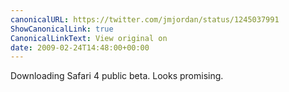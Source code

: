 ```yaml
---
canonicalURL: https://twitter.com/jmjordan/status/1245037991
ShowCanonicalLink: true
CanonicalLinkText: View original on
date: 2009-02-24T14:48:00+00:00
---
```

Downloading Safari 4 public beta. Looks promising.